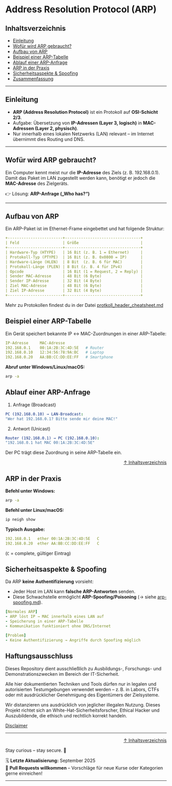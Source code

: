 # Address Resolution Protocol (ARP)

## Inhaltsverzeichnis
- [Einleitung](#einleitung)
- [Wofür wird ARP gebraucht?](#wofür-wird-arp-gebraucht)
- [Aufbau von ARP](#aufbau-von-arp)
- [Beispiel einer ARP-Tabelle](#beispiel-einer-arp-tabelle)
- [Ablauf einer ARP-Anfrage](#ablauf-einer-arp-anfrage)
- [ARP in der Praxis](#arp-in-der-praxis)
- [Sicherheitsaspekte & Spoofing](#sicherheitsaspekte--spoofing)
- [Zusammenfassung](#zusammenfassung)

---

## Einleitung

- **ARP (Address Resolution Protocol)** ist ein Protokoll auf **OSI-Schicht 2/3**.  
- Aufgabe: Übersetzung von **IP-Adressen (Layer 3, logisch)** in **MAC-Adressen (Layer 2, physisch)**.  
- Nur innerhalb eines lokalen Netzwerks (LAN) relevant – im Internet übernimmt dies Routing und DNS.  

---

## Wofür wird ARP gebraucht?

Ein Computer kennt meist nur die **IP-Adresse** des Ziels (z. B. 192.168.0.1).  
Damit das Paket im LAN zugestellt werden kann, benötigt er jedoch die **MAC-Adresse** des Zielgeräts.  

👉 Lösung: **ARP-Anfrage („Who has?“)**  

---

## Aufbau von ARP

Ein ARP-Paket ist im Ethernet-Frame eingebettet und hat folgende Struktur:  

```yaml
+------------------------+---------------------------------+
| Feld                   | Größe                           |
+------------------------+---------------------------------+
| Hardware-Typ (HTYPE)   | 16 Bit (z. B. 1 = Ethernet)     |
| Protokoll-Typ (PTYPE)  | 16 Bit (z. B. 0x0800 = IP)      |
| Hardware-Länge (HLEN)  | 8 Bit  (z. B. 6 für MAC)        |
| Protokoll-Länge (PLEN) | 8 Bit (z. B. 4 für IPv4)        |
| Opcode                 | 16 Bit (1 = Request, 2 = Reply) |
| Sender MAC-Adresse     | 48 Bit (6 Byte)                 |
| Sender IP-Adresse      | 32 Bit (4 Byte)                 |
| Ziel MAC-Adresse       | 48 Bit (6 Byte)                 |
| Ziel IP-Adresse        | 32 Bit (4 Byte)                 |
+------------------------+---------------------------------+
```

Mehr zu Protokollen findest du in der Datei [protkoll_header_cheatsheet.md](/02-network-security/protokoll_header_cheatsheet.md)

## Beispiel einer ARP-Tabelle

Ein Gerät speichert bekannte IP ↔ MAC-Zuordnungen in einer ARP-Tabelle:

```yaml
IP-Adresse     MAC-Adresse
192.168.0.1    00:1A:2B:3C:4D:5E   # Router
192.168.0.10   12:34:56:78:9A:BC   # Laptop
192.168.0.20   AA:BB:CC:DD:EE:FF   # Smartphone
```

**Abruf unter Windows/Linux/macOS:**
```bash
arp -a
```

## Ablauf einer ARP-Anfrage
1. Anfrage (Broadcast)
```yaml
PC (192.168.0.10) → LAN-Broadcast:
"Wer hat 192.168.0.1? Bitte sende mir deine MAC!"
```

2. Antwort (Unicast)
```yaml
Router (192.168.0.1) → PC (192.168.0.10):
"192.168.0.1 hat MAC 00:1A:2B:3C:4D:5E"
```
Der PC trägt diese Zuordnung in seine ARP-Tabelle ein.

<div align=right>

[↑ Inhaltsverzeichnis](#inhaltsverzeichnis)

</div>

## ARP in der Praxis

**Befehl unter Windows:**
```bash
arp -a
```

**Befehl unter Linux/macOS:**
```bash
ip neigh show
```

**Typisch Ausgabe:**
```yaml
192.168.0.1   ether 00:1A:2B:3C:4D:5E   C
192.168.0.20  ether AA:BB:CC:DD:EE:FF   C
```

(`C` = complete, gültiger Eintrag)


## Sicherheitsaspekte & Spoofing

Da ARP **keine Authentifizierung** vorsieht:
- Jeder Host im LAN kann **falsche ARP-Antworten** senden.
- Diese Schwachstelle ermöglicht **ARP-Spoofing/Poisoning** (→ siehe [arp-spoofing.md](/02-network-security/arp_spoofing.md)).

```yaml
[Normales ARP]
- ARP löst IP → MAC innerhalb eines LAN auf
- Speicherung in einer ARP-Tabelle
- Kommunikation funktioniert ohne DNS/Internet

[Problem]
- Keine Authentifizierung → Angriffe durch Spoofing möglich
```


## Haftungsausschluss

Dieses Repository dient ausschließlich zu Ausbildungs-, Forschungs- und Demonstrationszwecken im Bereich der IT-Sicherheit.

Alle hier dokumentierten Techniken und Tools dürfen nur in legalen und autorisierten Testumgebungen verwendet werden – z. B. in Labors, CTFs oder mit ausdrücklicher Genehmigung des Eigentümers der Zielsysteme.

Wir distanzieren uns ausdrücklich von jeglicher illegalen Nutzung.
Dieses Projekt richtet sich an White-Hat-Sicherheitsforscher, Ethical Hacker und Auszubildende, die ethisch und rechtlich korrekt handeln.

[Disclaimer](/00-disclaimer/disclaimer.md)

--- 

<div align=right>

[↑ Inhaltsverzeichnis](#inhaltsverzeichnis)

</div>

Stay curious – stay secure. 🔐

🗓️ **Letzte Aktualisierung:** September 2025  
🤝 **Pull Requests willkommen** – Vorschläge für neue Kurse oder Kategorien gerne einreichen!

---